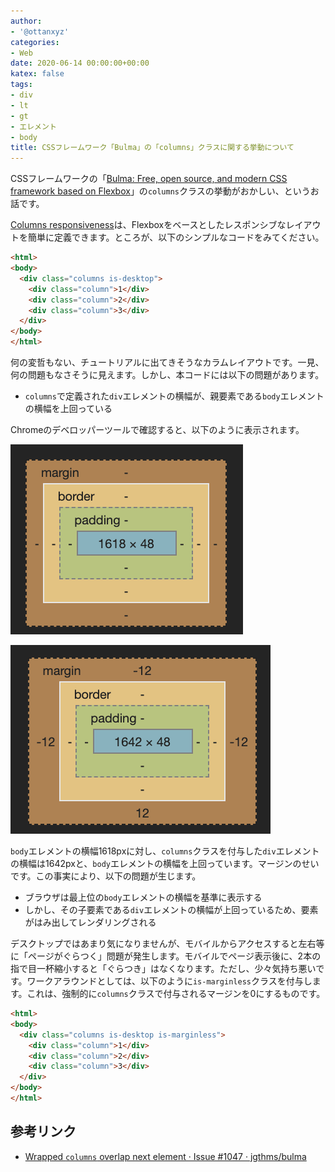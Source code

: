 ```yaml
---
author:
- '@ottanxyz'
categories:
- Web
date: 2020-06-14 00:00:00+00:00
katex: false
tags:
- div
- lt
- gt
- エレメント
- body
title: CSSフレームワーク「Bulma」の「columns」クラスに関する挙動について
---
```


CSSフレームワークの「[Bulma: Free, open source, and modern CSS framework based on Flexbox](https://bulma.io/)」の`columns`クラスの挙動がおかしい、というお話です。

[Columns responsiveness](https://bulma.io/documentation/columns/responsiveness/)は、Flexboxをベースとしたレスポンシブなレイアウトを簡単に定義できます。ところが、以下のシンプルなコードをみてください。

```html
<html>
<body>
  <div class="columns is-desktop">
    <div class="column">1</div>
    <div class="column">2</div>
    <div class="column">3</div>
  </div>
</body>
</html>
```

何の変哲もない、チュートリアルに出てきそうなカラムレイアウトです。一見、何の問題もなさそうに見えます。しかし、本コードには以下の問題があります。

* `columns`で定義された`div`エレメントの横幅が、親要素である`body`エレメントの横幅を上回っている

Chromeのデベロッパーツールで確認すると、以下のように表示されます。

![](screenshot-2020-06-14-16.32.21.png)

![](screenshot-2020-06-14-16.32.29.png)

`body`エレメントの横幅1618pxに対し、`columns`クラスを付与した`div`エレメントの横幅は1642pxと、`body`エレメントの横幅を上回っています。マージンのせいです。この事実により、以下の問題が生じます。

* ブラウザは最上位の`body`エレメントの横幅を基準に表示する
* しかし、その子要素である`div`エレメントの横幅が上回っているため、要素がはみ出してレンダリングされる

デスクトップではあまり気になりませんが、モバイルからアクセスすると左右等に「ページがぐらつく」問題が発生します。モバイルでページ表示後に、2本の指で目一杯縮小すると「ぐらつき」はなくなります。ただし、少々気持ち悪いです。ワークアラウンドとしては、以下のように`is-marginless`クラスを付与します。これは、強制的に`columns`クラスで付与されるマージンを0にするものです。

```html
<html>
<body>
  <div class="columns is-desktop is-marginless">
    <div class="column">1</div>
    <div class="column">2</div>
    <div class="column">3</div>
  </div>
</body>
</html>
```

## 参考リンク

* [Wrapped `columns` overlap next element · Issue #1047 · jgthms/bulma](https://github.com/jgthms/bulma/issues/1047)